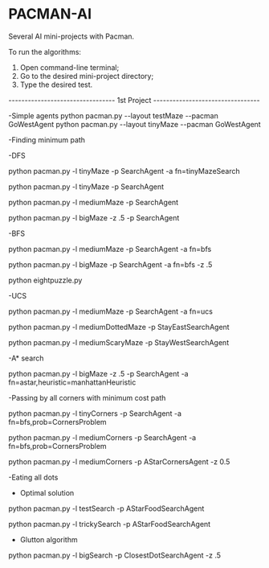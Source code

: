 # PACMAN-AI
Several AI mini-projects with Pacman.

To run the algorithms:
1. Open command-line terminal;
2. Go to the desired mini-project directory;
3. Type the desired test.

---------------------------------  1st Project  ---------------------------------

-Simple agents
python pacman.py --layout testMaze --pacman GoWestAgent
python pacman.py --layout tinyMaze --pacman GoWestAgent

-Finding minimum path

  -DFS
  
  python pacman.py -l tinyMaze -p SearchAgent -a fn=tinyMazeSearch
  
  python pacman.py -l tinyMaze -p SearchAgent
  
  python pacman.py -l mediumMaze -p SearchAgent
  
  python pacman.py -l bigMaze -z .5 -p SearchAgent
  
  -BFS
  
  python pacman.py -l mediumMaze -p SearchAgent -a fn=bfs
  
  python pacman.py -l bigMaze -p SearchAgent -a fn=bfs -z .5
  
  python eightpuzzle.py
  
  -UCS
  
  python pacman.py -l mediumMaze -p SearchAgent -a fn=ucs
  
  python pacman.py -l mediumDottedMaze -p StayEastSearchAgent
  
  python pacman.py -l mediumScaryMaze -p StayWestSearchAgent
  
  -A* search
  
  python pacman.py -l bigMaze -z .5 -p SearchAgent -a fn=astar,heuristic=manhattanHeuristic
 
-Passing by all corners with minimum cost path

python pacman.py -l tinyCorners -p SearchAgent -a fn=bfs,prob=CornersProblem

python pacman.py -l mediumCorners -p SearchAgent -a fn=bfs,prob=CornersProblem

python pacman.py -l mediumCorners -p AStarCornersAgent -z 0.5

-Eating all dots

  - Optimal solution
  
  python pacman.py -l testSearch -p AStarFoodSearchAgent
  
  python pacman.py -l trickySearch -p AStarFoodSearchAgent
  
  - Glutton algorithm
  
  python pacman.py -l bigSearch -p ClosestDotSearchAgent -z .5 

  
